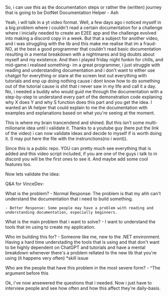 So, i can use this as the documentation steps or rather the (written) journey that is going to be
DotNet Documentation Helper - Ash

Yeah, i will talk in a yt video format. Well, a few days ago i noticed myself in a big problem where i couldn't read a certain documentation for a challenge where i inicially needed to create an E2EE app and the challenge evolved into making a discord copy in a week. But that a subject for another video, and i was struggling with the lib and this make me realise that im a fraud-NO, at the best a good programmer that couldn't read basic documentation resulting in a mental breakdown with a nightmares and big doubts about myself and my existence. And then i played friday night funkin for chills, and mid-game i realised something- im a great programmer, i just struggle with reading and understanding documentation and i don't want to either use chatgpt for everything or stare at the screen test out everything with tutorials and enp up doing nothing cause i dont know how to do something out of the tutorial cause is shit that i never saw in my life and call it a day. No, i needed a buddy who would guid me through the documentation with a step-by-step to understand every part of the demonstration code explaning why X does Y and why S function does this part and you get the idea. I wanted an IA helper that could explain to me the documentation with examples and explanations based on what you're seeing at the moment. 

This is where my brain trancendend and shined. But this isn't some multi-milionarie idea until i validate it. Thanks to a youtube guy (here put the link of the video) i can now validate ideas and decide to myself if is worth doing it. (I may put here the file with the instrunctions(no i wont)).

Since this is a public repo. YOU can pretty much see everything that is added and this video script included, if you are one of the guys i talk to in discord you will be the first ones to see it. And maybe add some cool features too.

Now lets validate the idea:

Q&A for VinceDev:

What is the problem?
    - Normal Response: The problem is that my ahh can't understand the documentation that i need to build something.

    - Better Response: Some people may have a problem with reading and understanding documentation, especially beginners.

What is the main problem that i want to solve?
    - I want to understand the tools that im using to create my application. 

Who im building this for?
    - Someone like me, new to the .NET environment. Having a hard time understading the tools that is using and that don't want to be highly dependent on ChatGPT and tutorials and have a mental breakdown whenever there's a problem rellated to the new lib that you're using (it happens very often) *skill issue

Who are the people that have this problem in the most severe form?
    - ^The argument before this

Ok, i've now ansewered the questions that i needed. Now i just have to interview people and see how often and how this affect they're daily-basis. 